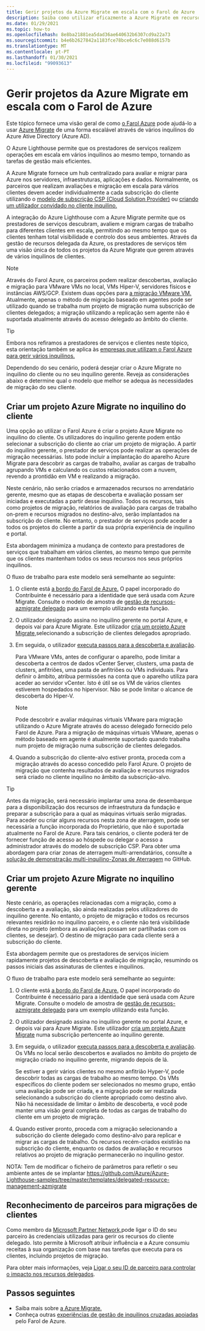 ```yaml
---
title: Gerir projetos da Azure Migrate em escala com o Farol de Azure
description: Saiba como utilizar eficazmente a Azure Migrate em recursos de clientes delegados.
ms.date: 01/29/2021
ms.topic: how-to
ms.openlocfilehash: 8e8ba21881ea5dad36ae640632b6307cd9a22a73
ms.sourcegitcommit: b4e6b2627842a1183fce78bce6c6c7e088d6157b
ms.translationtype: MT
ms.contentlocale: pt-PT
ms.lasthandoff: 01/30/2021
ms.locfileid: "99093613"
---
```

# <a name="manage-azure-migrate-projects-at-scale-with-azure-lighthouse"></a>Gerir projetos da Azure Migrate em escala com o Farol de Azure

Este tópico fornece uma visão geral de como [o Farol Azure](../overview.md) pode ajudá-lo a usar [Azure Migrate](../../migrate/migrate-services-overview.md) de uma forma escalável através de vários inquilinos do Azure Ative Directory (Azure AD).

O Azure Lighthouse permite que os prestadores de serviços realizem operações em escala em vários inquilinos ao mesmo tempo, tornando as tarefas de gestão mais eficientes.

A Azure Migrate fornece um hub centralizado para avaliar e migrar para Azure nos servidores, infraestruturas, aplicações e dados. Normalmente, os parceiros que realizam avaliações e migração em escala para vários clientes devem aceder individualmente a cada subscrição do cliente utilizando o [modelo de subscrição CSP (Cloud Solution Provider)](/partner-center/customers-revoke-admin-privileges) ou [criando um utilizador convidado no cliente inquilino.](../../active-directory/external-identities/what-is-b2b.md)

A integração do Azure Lighthouse com a Azure Migrate permite que os prestadores de serviços descubram, avaliem e migram cargas de trabalho para diferentes clientes em escala, permitindo ao mesmo tempo que os clientes tenham total visibilidade e controlo dos seus ambientes. Através da gestão de recursos delegada da Azure, os prestadores de serviços têm uma visão única de todos os projetos da Azure Migrate que gerem através de vários inquilinos de clientes.

> [!NOTE]
> Através do Farol Azure, os parceiros podem realizar descobertas, avaliação e migração para VMware VMs no local, VMs Hiper-V, servidores físicos e instâncias AWS/GCP. Existem duas opções para [a migração VMware VM.](../../migrate/server-migrate-overview.md) Atualmente, apenas o método de migração baseado em agentes pode ser utilizado quando se trabalha num projeto de migração numa subscrição de clientes delegados; a migração utilizando a replicação sem agente não é suportada atualmente através do acesso delegado ao âmbito do cliente.

> [!TIP]
> Embora nos refiramos a prestadores de serviços e clientes neste tópico, esta orientação também se aplica às [empresas que utilizam o Farol Azure para gerir vários inquilinos.](../concepts/enterprise.md)

Dependendo do seu cenário, poderá desejar criar o Azure Migrate no inquilino do cliente ou no seu inquilino gerente. Reveja as considerações abaixo e determine qual o modelo que melhor se adequa às necessidades de migração do seu cliente.

## <a name="create-an-azure-migrate-project-in-the-customer-tenant"></a>Criar um projeto Azure Migrate no inquilino do cliente

Uma opção ao utilizar o Farol Azure é criar o projeto Azure Migrate no inquilino do cliente. Os utilizadores do inquilino gerente podem então selecionar a subscrição do cliente ao criar um projeto de migração. A partir do inquilino gerente, o prestador de serviços pode realizar as operações de migração necessárias. Isto pode incluir a implantação do aparelho Azure Migrate para descobrir as cargas de trabalho, avaliar as cargas de trabalho agrupando VMs e calculando os custos relacionados com a nuvem, revendo a prontidão em VM e realizando a migração.

Neste cenário, não serão criados e armazenados recursos no arrendatário gerente, mesmo que as etapas de descoberta e avaliação possam ser iniciadas e executadas a partir desse inquilino. Todos os recursos, tais como projetos de migração, relatórios de avaliação para cargas de trabalho on-prem e recursos migrados no destino-alvo, serão implantados na subscrição do cliente. No entanto, o prestador de serviços pode aceder a todos os projetos do cliente a partir da sua própria experiência de inquilino e portal.

Esta abordagem minimiza a mudança de contexto para prestadores de serviços que trabalham em vários clientes, ao mesmo tempo que permite que os clientes mantenham todos os seus recursos nos seus próprios inquilinos.

O fluxo de trabalho para este modelo será semelhante ao seguinte:

1. O cliente está [a bordo do Farol de Azure.](onboard-customer.md) O papel incorporado do Contribuinte é necessário para a identidade que será usada com Azure Migrate. Consulte o modelo de amostra de [gestão de recursos-azmigrate delegado](https://github.com/Azure/Azure-Lighthouse-samples/tree/master/templates/delegated-resource-management-azmigrate) para um exemplo utilizando esta função.
1. O utilizador designado assina no inquilino gerente no portal Azure, e depois vai para Azure Migrate. Este utilizador [cria um projeto Azure Migrate,](../../migrate/create-manage-projects.md)selecionando a subscrição de clientes delegados apropriado.
1. Em seguida, o utilizador [executa passos para a descoberta e avaliação](../../migrate/tutorial-discover-vmware.md).

   Para VMware VMs, antes de configurar o aparelho, pode limitar a descoberta a centros de dados vCenter Server, clusters, uma pasta de clusters, anfitriões, uma pasta de anfitriões ou VMs individuais. Para definir o âmbito, atribua permissões na conta que o aparelho utiliza para aceder ao servidor vCenter. Isto é útil se os VM de vários clientes estiverem hospedados no hipervisor. Não se pode limitar o alcance de descoberta do Hiper-V.

    > [!NOTE]
    > Pode descobrir e avaliar máquinas virtuais VMware para migração utilizando o Azure Migrate através do acesso delegado fornecido pelo Farol de Azure. Para a migração de máquinas virtuais VMware, apenas o método baseado em agente é atualmente suportado quando trabalha num projeto de migração numa subscrição de clientes delegados.

1. Quando a subscrição do cliente-alvo estiver pronta, proceda com a migração através do acesso concedido pelo Farol Azure. O projeto de migração que contenha resultados de avaliação e recursos migrados será criado no cliente inquilino no âmbito da subscrição-alvo.

> [!TIP]
> Antes da migração, será necessário implantar uma zona de desembarque para a disponibilização dos recursos de infraestrutura da fundação e preparar a subscrição para a qual as máquinas virtuais serão migradas. Para aceder ou criar alguns recursos nesta zona de aterragem, pode ser necessária a função incorporada do Proprietário, que não é suportada atualmente no Farol de Azure. Para tais cenários, o cliente poderá ter de fornecer função de acesso ao hóspede ou delegar o acesso a administrador através do modelo de subscrição CSP. Para obter uma abordagem para criar zonas de aterragem multi-arrendatários, consulte a [solução de demonstração multi-inquilino-Zonas de Aterragem](https://github.com/Azure/Multi-tenant-Landing-Zones) no GitHub.

## <a name="create-an-azure-migrate-project-in-the-managing-tenant"></a>Criar um projeto Azure Migrate no inquilino gerente

Neste cenário, as operações relacionadas com a migração, como a descoberta e a avaliação, são ainda realizadas pelos utilizadores do inquilino gerente. No entanto, o projeto de migração e todos os recursos relevantes residirão no inquilino parceiro, e o cliente não terá visibilidade direta no projeto (embora as avaliações possam ser partilhadas com os clientes, se desejar). O destino de migração para cada cliente será a subscrição do cliente.

Esta abordagem permite que os prestadores de serviços iniciem rapidamente projetos de descoberta e avaliação de migração, resumindo os passos iniciais das assinaturas de clientes e inquilinos.

O fluxo de trabalho para este modelo será semelhante ao seguinte:

1. O cliente está [a bordo do Farol de Azure.](onboard-customer.md) O papel incorporado do Contribuinte é necessário para a identidade que será usada com Azure Migrate. Consulte o modelo de amostra de [gestão de recursos-azmigrate delegado](https://github.com/Azure/Azure-Lighthouse-samples/tree/master/templates/delegated-resource-management-azmigrate) para um exemplo utilizando esta função.
1. O utilizador designado assina no inquilino gerente no portal Azure, e depois vai para Azure Migrate. Este utilizador [cria um projeto Azure Migrate](../../migrate/create-manage-projects.md) numa subscrição pertencente ao inquilino gerente.
1. Em seguida, o utilizador [executa passos para a descoberta e avaliação](../../migrate/tutorial-discover-vmware.md). Os VMs no local serão descobertos e avaliados no âmbito do projeto de migração criado no inquilino gerente, migrando depois de lá.

   Se estiver a gerir vários clientes no mesmo anfitrião Hyper-V, pode descobrir todas as cargas de trabalho ao mesmo tempo. Os VMs específicos do cliente podem ser selecionados no mesmo grupo, então uma avaliação pode ser criada, e a migração pode ser realizada selecionando a subscrição do cliente apropriado como destino alvo. Não há necessidade de limitar o âmbito de descoberta, e você pode manter uma visão geral completa de todas as cargas de trabalho do cliente em um projeto de migração.

1. Quando estiver pronto, proceda com a migração selecionando a subscrição do cliente delegado como destino-alvo para replicar e migrar as cargas de trabalho. Os recursos recém-criados existirão na subscrição do cliente, enquanto os dados de avaliação e recursos relativos ao projeto de migração permanecerão no inquilino gestor.

NOTA: Tem de modificar o ficheiro de parâmetros para refletir o seu ambiente antes de se implantar https://github.com/Azure/Azure-Lighthouse-samples/tree/master/templates/delegated-resource-management-azmigrate

## <a name="partner-recognition-for-customer-migrations"></a>Reconhecimento de parceiros para migrações de clientes

Como membro da [Microsoft Partner Network,](https://partner.microsoft.com)pode ligar o ID do seu parceiro às credenciais utilizadas para gerir os recursos do cliente delegado. Isto permite à Microsoft atribuir influência e a Azure consumiu receitas à sua organização com base nas tarefas que executa para os clientes, incluindo projetos de migração.

Para obter mais informações, veja [Ligar o seu ID de parceiro para controlar o impacto nos recursos delegados](partner-earned-credit.md).

## <a name="next-steps"></a>Passos seguintes

- Saiba mais sobre [a Azure Migrate.](../../migrate/migrate-services-overview.md)
- Conheça outras [experiências de gestão de inquilinos cruzadas apoiadas](../concepts/cross-tenant-management-experience.md) pelo Farol de Azure.
